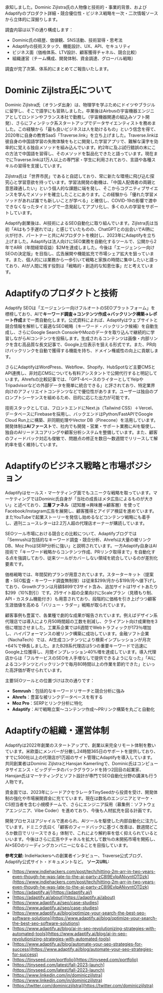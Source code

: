 承知しました。Dominic Zijlstra氏の人物像と技術的・事業的背景、およびAdaptifyのプロダクト詳細・競合優位性・ビジネス戦略を一次・二次情報ソースから立体的に深掘りします。

調査内容は以下の通り構成します：

* Dominic氏の経歴、価値観、SNS活動、技術習得・思考法
* Adaptifyの技術スタック、機能設計、UX、API、セキュリティ
* ビジネス面（価格体系、LTV設計、顧客獲得チャネル、競合比較）
* 組織運営（チーム構成、開発体制、資金調達、グローバル戦略）

調査が完了次第、体系的にまとめてご報告いたします。


# Dominic Zijlstra氏について

Dominic Zijlstra氏（オランダ出身）は、物理学を学ぶためにドイツやブラジルに留学し、そこで語学にも習熟しました。卒業後はAirbusの宇宙機器エンジニアとしてロンドンやフランス本社で勤務し（宇宙機器関連の組込みソフト開発）、さらにフィンテック系スタートアップでデータサイエンティストを務めました。この経験から「最も良いビジネスは人を助けるもの」という信念を得て、2020年に自身の教育SaaS「Traverse.link」を立ち上げました。Traverse.linkは彼自身の中国語学習の失敗体験をもとに開発した学習アプリで、難解な漢字を効率的に覚える独自メソッドを組み込んでいます。約2年に及ぶ試行錯誤の末にこの方法で中国語を習得し、そのメソッドを製品化できたと語っています。現在までにTraverse.linkは1万人以上の専門家・学生に利用されており、言語や各種スキルの習得を支援しています。

Zijlstra氏は「世界市民」であると自認しており、常に新たな環境に飛び込む探究心と学習意欲を持っています。学習法開発の動機は、「中国人配偶者の両親と意思疎通したい」という個人的な課題に端を発し、そこからコグニティブサイエンスを学んでメソッドを確立したことにあります。この経験から「優れた学習メソッドがあれば誰でも新しいことが学べる」と確信し、COVID-19の影響で渡中できなくなったタイミングで一念発起してアプリ化し、多くの人の学習をサポートしています。

Adaptify創業後は、AI技術によるSEO自動化に取り組んでいます。Zijlstra氏は当初「AIはもう手遅れでは」と感じていたものの、ChatGPTとの出会いでAI熱に火が付き、パートナーと共にAIプロダクトを検討し、2023年にAdaptifyを立ち上げました。Adaptifyは法人向けにSEO業務を自動化するツールで、公開から2年でARR（年間経常収益）\$2Mを達成しました。今後は「エージェンシー向けSEOの決定版」を目指し、広告展開や機能拡充で市場シェア拡大を狙っています。また、個人的には業務から一歩引いて戦略と家族の時間に集中したいと語っており、AIが人間に残す役割は「戦略的・創造的な知恵仕事」だと考えています。

# Adaptifyのプロダクトと技術

Adaptify SEOは「エージェンシー向けフルオートのSEOプラットフォーム」を標榜しており、AIで**キーワード調査→コンテンツ作成→バックリンク構築→レポート作成**まで一貫自動化します。公式資料によれば、Adaptifyはウェブサイトと競合情報を解析して最適なSEO戦略（キーワード・バックリンク候補）を自動生成し、さらにGoogle Search ConsoleやMozのデータを取り込んで継続的に学習しながらAIコンテンツを投稿します。生成されるコンテンツは画像・内部リンクを含む高品質な長文記事で、Google上位表示を狙える形式です。また、PR向けバックリンクを自動で獲得する機能を持ち、ドメイン権威性の向上に貢献します。

さらにAdaptifyはWordPress、Webflow、Shopify、HubSpotなど主要CMSとAPI連携し、非対応CMSについても有料アシスタントで公開代行すると明記しています。Ahrefsの比較記事では、「GPT-4ベースのライターとしてYelpやTripadvisorなどの外部データを簡単に統合できる」と評されており、特定業界向けのアフィリエイトコンテンツなどで優位性があります。ユーザーは独自のプロンプトシーケンスを組めるため、目的に応じた出力が可能です。

技術スタックとしては、フロントエンドにNext.js（Tailwind CSS）＋Vercel、データベースにFirebaseを採用し、バックエンドはPython/FastAPIでGoogle Cloud Run上に構築、非同期処理やVector DB（Pinecone）を活用しています。開発体制は**AIファースト**で、社内でも開発・営業・サポート業務にAIを駆使し、独自のAIリードスコアリングや顧客分析システムを整備しています。また、顧客のフィードバック対応も俊敏で、問題点の修正を数日〜数週間でリリースして解約率を低く維持しています。

# Adaptifyのビジネス戦略と市場ポジション

Adaptifyはセールス・マーケティング面でもユニークな戦略を取っています。マーケティングではDominic氏自身が「当社の成長はメタ広告によるものが大きい」と述べており、**三層ファネル**（認知層→興味層→顧客層）を使ってFacebook/Instagram広告を展開し、顧客獲得とアイデア検証を進めています。またYouTubeで起業ストーリーを発信し始めるなどコンテンツ戦略にも着手し、週刊ニュースレターは2.2万人超の代理店オーナーが購読しています。

SEOツール市場における競合との比較について、Adaptifyブログでは「Semrushは包括的なキーワード調査・競合分析、Ahrefsは大量の被リンクDB、Moz ProはSERP分析に強い」と説明されています。一方Adaptify自身はAI技術で「キーワード戦略からコンテンツ作成、PRリンク取得まで」を自動化する点を強調しており、従来ツールがカバーしない領域を統合しているのが差別化要素です。

価格戦略では、年間契約プランが用意されています。スターターキット（提案書・SEO監査・キーワード調査無制限）は従来\$299/月から\$199/月へ値下げしており、Growthプランは月額\$899で3サイト含み、追加サイトは1サイトあたり\$299（10%割引）です。25サイト超の企業向けにScaleプラン（見積もり制、API・カスタム機能付き）も用意されており、段階的に価格を引き上げつつ顧客生涯価値を高める「バリュー・ラダー」戦略が取られています。

顧客事例も豊富で、各業種で劇的な成果が報告されています。例えばデザイン系代理店では導入により月50時間超の工数を削減し、クライアント向け成果物を3倍に増加させました。工業系企業では6週間でWebトラフィックが173％増加し、ハイパフォーマンスの被リンク構築に成功しています。金融ソフト企業（NachaTech）では、AI生成コンテンツにより検索インプレッションが月次+64%で伸長しました。またB2B系代理店は5つの重要キーワードで迅速にGoogle上位獲得し、月間インプレッション40%増を達成しています。導入代理店からは「フルサービスのSEOを人手増なしで提供できるようになった」「AIによるコンテンツとバックリンクで毎月80時間以上の作業を節約できた」といった高評価が寄せられています。

主要SEOツールとの位置づけは次の通りです：

* **Semrush**：包括的なキーワードリサーチと競合分析に強み
* **Ahrefs**：豊富な被リンクデータベースを有する
* **Moz Pro**：SERPとリンク分析に特化
* **Adaptify**：AIで戦略立案～コンテンツ作成～PRリンク構築を丸ごと自動化

# Adaptifyの組織・運営体制

Adaptifyは2022年創業のスタートアップで、創業以来完全リモート体制を敷いています。米欧亜にメンバーが分散し24時間365日のサポートを提供しており、すでに500社以上の代理店が1万超のサイト管理にAdaptifyを導入しています。共同創業者はDominic ZijlstraとHansjan Kamerlingで、Dominic氏はコンピュータサイエンス・ビッグデータのバックグラウンドを持つ2回目の起業家、Hansjan氏はマーケティングとソフト設計が専門でSEO自動化分野の講演も行う人物です。

資金面では、2023年にシードアクセラレータTinySeedから投資を受け、開発体制の強化や市場展開資金に充てています。現在は数名のエンジニアとマーケ・CS担当者を含む小規模チームで、さらにエンジニア採用（募集例：ソフトウェアエンジニア、Vibe Coder）を進めており、今後も人材拡充を図る計画です。

開発プロセスはアジャイルで進められ、AIツールを駆使した内部自動化に注力しています。ドミニク氏曰く「顧客のフィードバックに基づく改善は、数週間どころか数日でリリースできる」体制で、これにより解約率を低く抑えられているといいます。今後はさらに広告やチャネルを拡大して数％の未開拓市場を開拓し、AI×SEOのリーディングカンパニーになることを目指しています。

**参考文献:** IndieHackersへの創業者インタビュー、Traverse公式ブログ、Adaptify公式サイト・ドキュメントなど。
**ソースURL:**
* [https://www.indiehackers.com/post/tech/hitting-2m-arr-in-two-years-even-though-he-was-late-to-the-ai-party-zC8I9EvIpANvyntOTDzk](https://www.indiehackers.com/post/tech/hitting-2m-arr-in-two-years-even-though-he-was-late-to-the-ai-party-zC8I9EvIpANvyntOTDzk)
* [https://adaptify.ai/](https://adaptify.ai/)
* [https://adaptify.ai/about](https://adaptify.ai/about)
* [https://www.adaptify.ai/seo/case-studies](https://www.adaptify.ai/seo/case-studies)
* [https://www.adaptify.ai/blog/optimize-your-search-the-best-seo-software-solutions](https://www.adaptify.ai/blog/optimize-your-search-the-best-seo-software-solutions)
* [https://www.adaptify.ai/blog/ai-in-seo-revolutionizing-strategies-with-automated-tools](https://www.adaptify.ai/blog/ai-in-seo-revolutionizing-strategies-with-automated-tools)
* [https://www.adaptify.ai/blog/automate-your-seo-strategies-for-success](https://www.adaptify.ai/blog/automate-your-seo-strategies-for-success)
* [https://tinyseed.com/portfolio](https://tinyseed.com/portfolio)
* [https://tinyseed.com/latest/fall-2023-launch](https://tinyseed.com/latest/fall-2023-launch)
* [https://www.linkedin.com/in/dominiczijlstra](https://www.linkedin.com/in/dominiczijlstra)
* [https://twitter.com/dominiczijlstra](https://twitter.com/dominiczijlstra)
